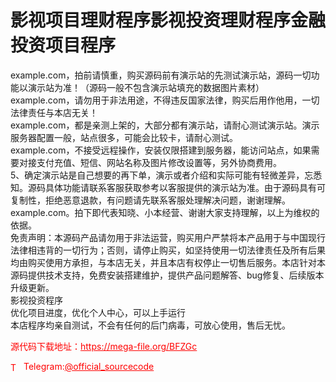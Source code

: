 # 影视项目理财程序影视投资理财程序金融投资项目程序

example.com，拍前请慎重，购买源码前有演示站的先测试演示站，源码一切功能以演示站为准！（源码一般不包含演示站填充的数据图片素材）<br>example.com，请勿用于非法用途，不得违反国家法律，购买后用作他用，一切法律责任与本店无关！<br>example.com，都是亲测上架的，大部分都有演示站，请耐心测试演示站。演示服务器配置一般，站点很多，可能会比较卡，请耐心测试。<br>example.com，不接受远程操作，安装仅限搭建到服务器，能访问站点，如果需要对接支付充值、短信、网站名称及图片修改设置等，另外协商费用。<br>5、确定演示站是自己想要的再下单，演示或者介绍和实际可能有轻微差异，忘悉知。源码具体功能请联系客服获取参考以客服提供的演示站为准。由于源码具有可复制性，拒绝恶意退款，有问题请先联系客服处理解决问题，谢谢理解。<br>example.com。拍下即代表知晓、小本经营、谢谢大家支持理解，以上为维权的依据。<br>免责声明：本源码产品请勿用于非法运营，购买用户严禁将本产品用于与中国现行法律相违背的一切行为；否则，请停止购买，如坚持使用一切法律责任及所有后果均由购买使用方承担，与本店无关，并且本店有权停止一切售后服务。本店针对本源码提供技术支持，免费安装搭建维护，提供产品问题解答、bug修复、后续版本升级更新。<br>影视投资程序<br>优化项目进度，优化个人中心，可以上手运行<br>本店程序均亲自测试，不会有任何的后门病毒，可放心使用，售后无忧。<br>


<p style="color: red;">源代码下载地址：<a href="https://mega-file.org/BFZGc" style="color: red;">https://mega-file.org/BFZGc</a></p><p style="color: red;"><img src="https://cdn-icons-png.flaticon.com/512/2111/2111646.png" alt="Telegram Icon" style="width: 16px; vertical-align: middle; margin-right: 5px;">Telegram:<a href="https://t.me/official_sourcecode" style="color: red;">@official_sourcecode</a></p>